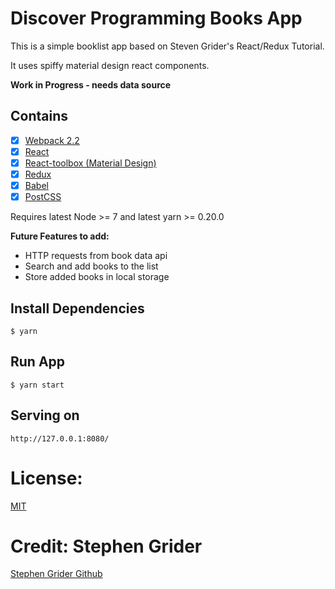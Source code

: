 # Discover Programming Books App

This is a simple booklist app based on Steven Grider's React/Redux Tutorial.

It uses spiffy material design react components.

**Work in Progress - needs data source**

## Contains

- [x] [Webpack 2.2](https://webpack.github.io)
- [x] [React](https://facebook.github.io/react/)
- [x] [React-toolbox (Material Design)](http://react-toolbox.com/)
- [x] [Redux](http://redux.js.org/)
- [x] [Babel](https://babeljs.io/)
- [x] [PostCSS](http://postcss.org/)

Requires latest Node >= 7 and latest yarn >= 0.20.0

**Future Features to add:**
- HTTP requests from book data api
- Search and add books to the list
- Store added books in local storage

## Install Dependencies

```
$ yarn
```

## Run App

```
$ yarn start
```

## Serving on

```
http://127.0.0.1:8080/
```

# License:

[MIT](License.md)

# Credit: Stephen Grider

[Stephen Grider Github](https://github.com/StephenGrider)
